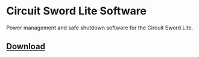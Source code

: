 # Circuit Sword Lite Software
Power management and safe shutdown software for the Circuit Sword Lite.

## [Download](https://github.com/kiteretro/Circuit-Sword-Lite/releases)
